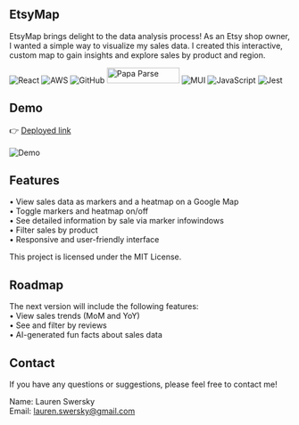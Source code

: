 ## EtsyMap

EtsyMap brings delight to the data analysis process! As an Etsy shop owner, I wanted a simple way to visualize my sales data. I created this interactive, custom map to gain insights and explore sales by product and region. </br>


![React](https://img.shields.io/badge/react-%2320232a.svg?style=for-the-badge&logo=react&logoColor=%2361DAFB) ![AWS](https://img.shields.io/badge/AWS-%23FF9900.svg?style=for-the-badge&logo=amazon-aws&logoColor=white) ![GitHub](https://img.shields.io/badge/github-%23121011.svg?style=for-the-badge&logo=github&logoColor=white) <img src="https://blog.donazzon.com/wp-content/uploads/2020/06/image-12.png" alt="Papa Parse" style="height: 28px; width: 130px;"/> ![MUI](https://img.shields.io/badge/MUI-%230081CB.svg?style=for-the-badge&logo=mui&logoColor=white) ![JavaScript](https://img.shields.io/badge/javascript-%23323330.svg?style=for-the-badge&logo=javascript&logoColor=%23F7DF1E) ![Jest](https://img.shields.io/badge/-jest-%23C21325?style=for-the-badge&logo=jest&logoColor=white)


## Demo
👉 [Deployed link](https://etsymap-jl1mlv5dj-swersk.vercel.app/) </br></br>
![Demo](/public/demo.gif)





## Features

• View sales data as markers and a heatmap on a Google Map <br />
• Toggle markers and heatmap on/off<br />
• See detailed information by sale via marker infowindows <br />
• Filter sales by product<br />
• Responsive and user-friendly interface

This project is licensed under the MIT License.



## Roadmap

The next version will include the following features:<br />
• View sales trends (MoM and YoY)<br />
• See and filter by reviews <br />
• AI-generated fun facts about sales data<br />


## Contact

If you have any questions or suggestions, please feel free to contact me!

Name: Lauren Swersky<br />
Email: lauren.swersky@gmail.com
